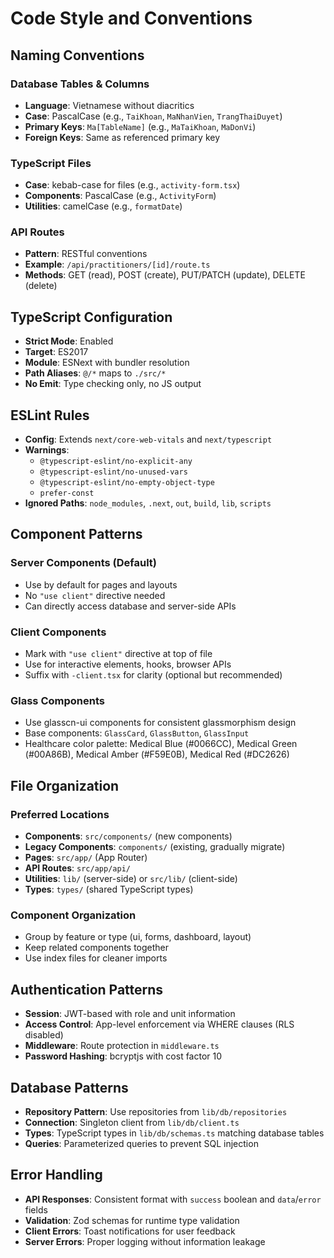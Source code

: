 # Code Style and Conventions

## Naming Conventions

### Database Tables & Columns
- **Language**: Vietnamese without diacritics
- **Case**: PascalCase (e.g., `TaiKhoan`, `MaNhanVien`, `TrangThaiDuyet`)
- **Primary Keys**: `Ma[TableName]` (e.g., `MaTaiKhoan`, `MaDonVi`)
- **Foreign Keys**: Same as referenced primary key

### TypeScript Files
- **Case**: kebab-case for files (e.g., `activity-form.tsx`)
- **Components**: PascalCase (e.g., `ActivityForm`)
- **Utilities**: camelCase (e.g., `formatDate`)

### API Routes
- **Pattern**: RESTful conventions
- **Example**: `/api/practitioners/[id]/route.ts`
- **Methods**: GET (read), POST (create), PUT/PATCH (update), DELETE (delete)

## TypeScript Configuration
- **Strict Mode**: Enabled
- **Target**: ES2017
- **Module**: ESNext with bundler resolution
- **Path Aliases**: `@/*` maps to `./src/*`
- **No Emit**: Type checking only, no JS output

## ESLint Rules
- **Config**: Extends `next/core-web-vitals` and `next/typescript`
- **Warnings**: 
  - `@typescript-eslint/no-explicit-any`
  - `@typescript-eslint/no-unused-vars`
  - `@typescript-eslint/no-empty-object-type`
  - `prefer-const`
- **Ignored Paths**: `node_modules`, `.next`, `out`, `build`, `lib`, `scripts`

## Component Patterns

### Server Components (Default)
- Use by default for pages and layouts
- No `"use client"` directive needed
- Can directly access database and server-side APIs

### Client Components
- Mark with `"use client"` directive at top of file
- Use for interactive elements, hooks, browser APIs
- Suffix with `-client.tsx` for clarity (optional but recommended)

### Glass Components
- Use glasscn-ui components for consistent glassmorphism design
- Base components: `GlassCard`, `GlassButton`, `GlassInput`
- Healthcare color palette: Medical Blue (#0066CC), Medical Green (#00A86B), Medical Amber (#F59E0B), Medical Red (#DC2626)

## File Organization

### Preferred Locations
- **Components**: `src/components/` (new components)
- **Legacy Components**: `components/` (existing, gradually migrate)
- **Pages**: `src/app/` (App Router)
- **API Routes**: `src/app/api/`
- **Utilities**: `lib/` (server-side) or `src/lib/` (client-side)
- **Types**: `types/` (shared TypeScript types)

### Component Organization
- Group by feature or type (ui, forms, dashboard, layout)
- Keep related components together
- Use index files for cleaner imports

## Authentication Patterns
- **Session**: JWT-based with role and unit information
- **Access Control**: App-level enforcement via WHERE clauses (RLS disabled)
- **Middleware**: Route protection in `middleware.ts`
- **Password Hashing**: bcryptjs with cost factor 10

## Database Patterns
- **Repository Pattern**: Use repositories from `lib/db/repositories`
- **Connection**: Singleton client from `lib/db/client.ts`
- **Types**: TypeScript types in `lib/db/schemas.ts` matching database tables
- **Queries**: Parameterized queries to prevent SQL injection

## Error Handling
- **API Responses**: Consistent format with `success` boolean and `data`/`error` fields
- **Validation**: Zod schemas for runtime type validation
- **Client Errors**: Toast notifications for user feedback
- **Server Errors**: Proper logging without information leakage
